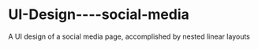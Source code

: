 # UI-Design----social-media
A UI design of a social media page, accomplished by nested linear layouts
